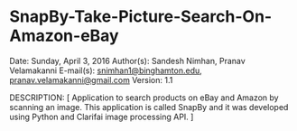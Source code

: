 ﻿# SnapBy-Take-Picture-Search-On-Amazon-eBay

Date: Sunday, April 3, 2016
Author(s): Sandesh Nimhan, Pranav Velamakanni
E-mail(s): snimhan1@binghamton.edu, pranav.velamakanni@gmail.com
Version: 1.1

DESCRIPTION:
[
Application to search products on eBay and Amazon by scanning an image. 
This application is called SnapBy and it was developed using Python and Clarifai image processing API. 
]
